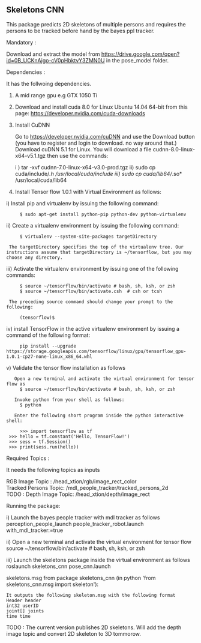 ## Skeletons CNN

This package predicts 2D skeletons of multiple persons and requires the persons to be tracked before hand by the bayes ppl tracker.

Mandatory :

 Download and extract the model from https://drive.google.com/open?id=0B_UCKnAjgo-cV0pHbktvY3ZMN0U in the pose_model folder.

Dependencies :

It has the follwoing dependencies.

1) A mid range gpu e.g GTX 1050 Ti
2) Download and install cuda 8.0 for Linux Ubuntu 14.04 64-bit from this page: https://developer.nvidia.com/cuda-downloads
3) Install CuDNN

    Go to https://developer.nvidia.com/cuDNN and use the Download button (you have to register and login to download. no way around that.)
    Download cuDNN 5.1 for Linux. You will download a file cudnn-8.0-linux-x64-v5.1.tgz then use the commands:
    
    i ) tar -xvf cudnn-7.0-linux-x64-v3.0-prod.tgz
    ii) sudo cp cuda/include/*.h /usr/local/cuda/include
    iii) sudo cp cuda/lib64/*.so* /usr/local/cuda/lib64

4)  Install Tensor flow 1.0.1 with Virtual Environment as follows:

 i) Install pip and virtualenv by issuing the following command:

         $ sudo apt-get install python-pip python-dev python-virtualenv 

 ii) Create a virtualenv environment by issuing the following command:

         $ virtualenv --system-site-packages targetDirectory 

     The targetDirectory specifies the top of the virtualenv tree. Our instructions assume that targetDirectory is ~/tensorflow, but you may choose any directory.

 iii) Activate the virtualenv environment by issuing one of the following commands:

         $ source ~/tensorflow/bin/activate # bash, sh, ksh, or zsh
         $ source ~/tensorflow/bin/activate.csh  # csh or tcsh

     The preceding source command should change your prompt to the following:

         (tensorflow)$  

  iv)  install TensorFlow in the active virtualenv environment by issuing a command of the following format:
   
         pip install --upgrade https://storage.googleapis.com/tensorflow/linux/gpu/tensorflow_gpu-1.0.1-cp27-none-linux_x86_64.whl 

   v)  Validate the tensor flow installation as follows
        
       Open a new terminal and activate the virtual environment for tensor flow as 
         $ source ~/tensorflow/bin/activate # bash, sh, ksh, or zsh
       
       Invoke python from your shell as follows:
         $ python
       
       Enter the following short program inside the python interactive shell:

         >>> import tensorflow as tf
	 >>> hello = tf.constant('Hello, TensorFlow!')
	 >>> sess = tf.Session()
	 >>> print(sess.run(hello))

Required Topics :

It needs the following topics as inputs

RGB Image Topic : /head_xtion/rgb/image_rect_color <br />
Tracked Persons Topic: /mdl_people_tracker/tracked_persons_2d <br />
TODO : Depth Image Topic: /head_xtion/depth/image_rect <br />
  


Running the package:
 
   i)  Launch the bayes people tracker with mdl tracker as follows <br />
       perception_people_launch people_tracker_robot.launch with_mdl_tracker:=true 

   ii) Open a new terminal and activate the virtual environment for tensor flow <br />
         source ~/tensorflow/bin/activate # bash, sh, ksh, or zsh

   iii) Launch the skeletons package inside the virtual environment as follows <br />
        roslaunch skeletons_cnn pose_cnn.launch 



skeletons.msg from package skeletons_cnn (in python 'from skeletons_cnn.msg import skeleton'):
 
    It outputs the following skeleton.msg with the following format
    Header header
    int32 userID
    joint[] joints
    time time

TODO : The current version publishes 2D skeletons. Will add the depth image topic and convert 2D skeleton to 3D tommorow.




